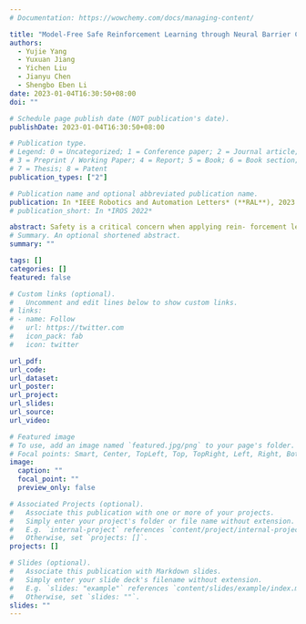 ```yaml
---
# Documentation: https://wowchemy.com/docs/managing-content/

title: "Model-Free Safe Reinforcement Learning through Neural Barrier Certificate"
authors:
  - Yujie Yang
  - Yuxuan Jiang
  - Yichen Liu
  - Jianyu Chen
  - Shengbo Eben Li
date: 2023-01-04T16:30:50+08:00
doi: ""

# Schedule page publish date (NOT publication's date).
publishDate: 2023-01-04T16:30:50+08:00

# Publication type.
# Legend: 0 = Uncategorized; 1 = Conference paper; 2 = Journal article;
# 3 = Preprint / Working Paper; 4 = Report; 5 = Book; 6 = Book section;
# 7 = Thesis; 8 = Patent
publication_types: ["2"]

# Publication name and optional abbreviated publication name.
publication: In *IEEE Robotics and Automation Letters* (**RAL**), 2023
# publication_short: In *IROS 2022*

abstract: Safety is a critical concern when applying rein- forcement learning (RL) to real-world control tasks. However, existing safe RL works either only consider expected safety constraint violations and fail to maintain safety guarantees, or use safety certificate tools borrowed from safe control theory, which relies on analytic system models. This paper proposes a model-free safe RL algorithm with neural barrier certificate under stepwise state constraint setting. The barrier certificate is learned in a model-free manner by minimizing the violations of appropriate barrier properties on transition data collected by the policy. We extend the single-step invariant property of the barrier certificate to a multi-step version and construct the corresponding multi-step invariant loss. This loss balances the bias and variance of the barrier certificate and enhances both the safety and performance of the policy. We optimize the policy in a model-free manner by introducing an importance sampling weight in the constraint of the multi-step invariant property. We test our algorithm on multiple problems, including classic control tasks, robot collision avoidance, and autonomous driving. Results show that our algorithm achieves near-zero constraint violations and high performance compared to the baselines. Moreover, the learned barrier certificates successfully identify the feasible regions on multiple tasks.
# Summary. An optional shortened abstract.
summary: ""

tags: []
categories: []
featured: false

# Custom links (optional).
#   Uncomment and edit lines below to show custom links.
# links:
# - name: Follow
#   url: https://twitter.com
#   icon_pack: fab
#   icon: twitter

url_pdf:
url_code:
url_dataset:
url_poster:
url_project:
url_slides:
url_source:
url_video:

# Featured image
# To use, add an image named `featured.jpg/png` to your page's folder. 
# Focal points: Smart, Center, TopLeft, Top, TopRight, Left, Right, BottomLeft, Bottom, BottomRight.
image:
  caption: ""
  focal_point: ""
  preview_only: false

# Associated Projects (optional).
#   Associate this publication with one or more of your projects.
#   Simply enter your project's folder or file name without extension.
#   E.g. `internal-project` references `content/project/internal-project/index.md`.
#   Otherwise, set `projects: []`.
projects: []

# Slides (optional).
#   Associate this publication with Markdown slides.
#   Simply enter your slide deck's filename without extension.
#   E.g. `slides: "example"` references `content/slides/example/index.md`.
#   Otherwise, set `slides: ""`.
slides: ""
---
```


